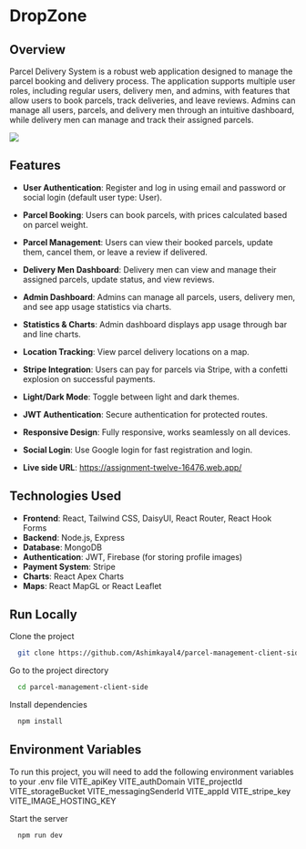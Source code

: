 # DropZone

## Overview

Parcel Delivery System is a robust web application designed to manage the parcel booking and delivery process. The application supports multiple user roles, including regular users, delivery men, and admins, with features that allow users to book parcels, track deliveries, and leave reviews. Admins can manage all users, parcels, and delivery men through an intuitive dashboard, while delivery men can manage and track their assigned parcels.

 <p><img src="https://i.ibb.co.com/DgRLrNL1/Screenshot-124.png"/></p>

## Features

- **User Authentication**: Register and log in using email and password or social login (default user type: User).
- **Parcel Booking**: Users can book parcels, with prices calculated based on parcel weight.
- **Parcel Management**: Users can view their booked parcels, update them, cancel them, or leave a review if delivered.
- **Delivery Men Dashboard**: Delivery men can view and manage their assigned parcels, update status, and view reviews.
- **Admin Dashboard**: Admins can manage all parcels, users, delivery men, and see app usage statistics via charts.
- **Statistics & Charts**: Admin dashboard displays app usage through bar and line charts.
- **Location Tracking**: View parcel delivery locations on a map.
- **Stripe Integration**: Users can pay for parcels via Stripe, with a confetti explosion on successful payments.
- **Light/Dark Mode**: Toggle between light and dark themes.
- **JWT Authentication**: Secure authentication for protected routes.
- **Responsive Design**: Fully responsive, works seamlessly on all devices.
- **Social Login**: Use Google login for fast registration and login.

- **Live side URL**: https://assignment-twelve-16476.web.app/

## Technologies Used

- **Frontend**: React, Tailwind CSS, DaisyUI, React Router, React Hook Forms
- **Backend**: Node.js, Express
- **Database**: MongoDB
- **Authentication**: JWT, Firebase (for storing profile images)
- **Payment System**: Stripe
- **Charts**: React Apex Charts
- **Maps**: React MapGL or React Leaflet

## Run Locally

Clone the project

```bash
  git clone https://github.com/Ashimkayal4/parcel-management-client-side.git
```

Go to the project directory

```bash
  cd parcel-management-client-side
```

Install dependencies

```bash
  npm install
```
## Environment Variables
To run this project, you will need to add the following environment variables to your .env file
VITE_apiKey
VITE_authDomain
VITE_projectId
VITE_storageBucket
VITE_messagingSenderId
VITE_appId
VITE_stripe_key
VITE_IMAGE_HOSTING_KEY

Start the server

```bash
  npm run dev
```



